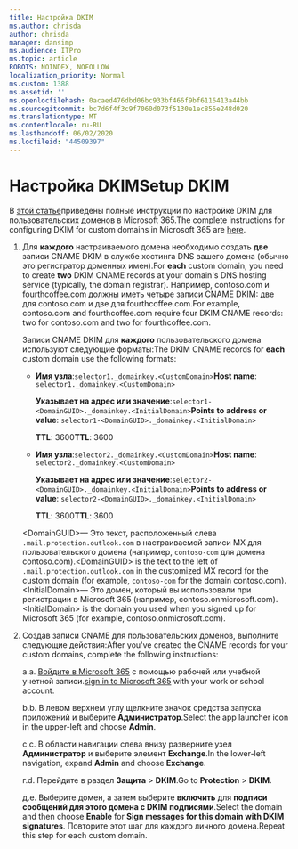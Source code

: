 ```yaml
---
title: Настройка DKIM
ms.author: chrisda
author: chrisda
manager: dansimp
ms.audience: ITPro
ms.topic: article
ROBOTS: NOINDEX, NOFOLLOW
localization_priority: Normal
ms.custom: 1388
ms.assetid: ''
ms.openlocfilehash: 0acaed476dbd06bc933bf466f9bf6116413a44bb
ms.sourcegitcommit: bc7d6f4f3c9f7060d073f5130e1ec856e248d020
ms.translationtype: MT
ms.contentlocale: ru-RU
ms.lasthandoff: 06/02/2020
ms.locfileid: "44509397"
---
```

# <a name="setup-dkim"></a><span data-ttu-id="66b4f-102">Настройка DKIM</span><span class="sxs-lookup"><span data-stu-id="66b4f-102">Setup DKIM</span></span>

<span data-ttu-id="66b4f-103">В [этой статье](https://docs.microsoft.com/microsoft-365/security/office-365-security/use-dkim-to-validate-outbound-email#steps-you-need-to-do-to-manually-set-up-dkim)приведены полные инструкции по настройке DKIM для пользовательских доменов в Microsoft 365.</span><span class="sxs-lookup"><span data-stu-id="66b4f-103">The complete instructions for configuring DKIM for custom domains in Microsoft 365 are [here](https://docs.microsoft.com/microsoft-365/security/office-365-security/use-dkim-to-validate-outbound-email#steps-you-need-to-do-to-manually-set-up-dkim).</span></span>

1. <span data-ttu-id="66b4f-104">Для **каждого** настраиваемого домена необходимо создать **две** записи CNAME DKIM в службе хостинга DNS вашего домена (обычно это регистратор доменных имен).</span><span class="sxs-lookup"><span data-stu-id="66b4f-104">For **each** custom domain, you need to create **two** DKIM CNAME records at your domain's DNS hosting service (typically, the domain registrar).</span></span> <span data-ttu-id="66b4f-105">Например, contoso.com и fourthcoffee.com должны иметь четыре записи CNAME DKIM: две для contoso.com и две для fourthcoffee.com.</span><span class="sxs-lookup"><span data-stu-id="66b4f-105">For example, contoso.com and fourthcoffee.com require four DKIM CNAME records: two for contoso.com and two for fourthcoffee.com.</span></span>

   <span data-ttu-id="66b4f-106">Записи CNAME DKIM для **каждого** пользовательского домена используют следующие форматы:</span><span class="sxs-lookup"><span data-stu-id="66b4f-106">The DKIM CNAME records for **each** custom domain use the following formats:</span></span>

   - <span data-ttu-id="66b4f-107">**Имя узла**:`selector1._domainkey.<CustomDomain>`</span><span class="sxs-lookup"><span data-stu-id="66b4f-107">**Host name**: `selector1._domainkey.<CustomDomain>`</span></span>

     <span data-ttu-id="66b4f-108">**Указывает на адрес или значение**:`selector1-<DomainGUID>._domainkey.<InitialDomain>`</span><span class="sxs-lookup"><span data-stu-id="66b4f-108">**Points to address or value**: `selector1-<DomainGUID>._domainkey.<InitialDomain>`</span></span>

     <span data-ttu-id="66b4f-109">**TTL**: 3600</span><span class="sxs-lookup"><span data-stu-id="66b4f-109">**TTL**: 3600</span></span>

   - <span data-ttu-id="66b4f-110">**Имя узла**:`selector2._domainkey.<CustomDomain>`</span><span class="sxs-lookup"><span data-stu-id="66b4f-110">**Host name**: `selector2._domainkey.<CustomDomain>`</span></span>

     <span data-ttu-id="66b4f-111">**Указывает на адрес или значение**:`selector2-<DomainGUID>._domainkey.<InitialDomain>`</span><span class="sxs-lookup"><span data-stu-id="66b4f-111">**Points to address or value**: `selector2-<DomainGUID>._domainkey.<InitialDomain>`</span></span>

     <span data-ttu-id="66b4f-112">**TTL**: 3600</span><span class="sxs-lookup"><span data-stu-id="66b4f-112">**TTL**: 3600</span></span>

   <span data-ttu-id="66b4f-113">\<DomainGUID\>— Это текст, расположенный слева `.mail.protection.outlook.com` в настраиваемой записи MX для пользовательского домена (например, `contoso-com` для домена contoso.com).</span><span class="sxs-lookup"><span data-stu-id="66b4f-113">\<DomainGUID\> is the text to the left of `.mail.protection.outlook.com` in the customized MX record for the custom domain (for example, `contoso-com` for the domain contoso.com).</span></span> <span data-ttu-id="66b4f-114">\<InitialDomain\>— Это домен, который вы использовали при регистрации в Microsoft 365 (например, contoso.onmicrosoft.com).</span><span class="sxs-lookup"><span data-stu-id="66b4f-114">\<InitialDomain\> is the domain you used when you signed up for Microsoft 365 (for example, contoso.onmicrosoft.com).</span></span>

2. <span data-ttu-id="66b4f-115">Создав записи CNAME для пользовательских доменов, выполните следующие действия:</span><span class="sxs-lookup"><span data-stu-id="66b4f-115">After you've created the CNAME records for your custom domains, complete the following instructions:</span></span>

   <span data-ttu-id="66b4f-116">a.</span><span class="sxs-lookup"><span data-stu-id="66b4f-116">a.</span></span> <span data-ttu-id="66b4f-117">[Войдите в Microsoft 365](https://support.office.microsoft.com/article/e9eb7d51-5430-4929-91ab-6157c5a050b4) с помощью рабочей или учебной учетной записи.</span><span class="sxs-lookup"><span data-stu-id="66b4f-117">[sign in to Microsoft 365](https://support.office.microsoft.com/article/e9eb7d51-5430-4929-91ab-6157c5a050b4) with your work or school account.</span></span>

   <span data-ttu-id="66b4f-118">b.</span><span class="sxs-lookup"><span data-stu-id="66b4f-118">b.</span></span> <span data-ttu-id="66b4f-119">В левом верхнем углу щелкните значок средства запуска приложений и выберите **Администратор**.</span><span class="sxs-lookup"><span data-stu-id="66b4f-119">Select the app launcher icon in the upper-left and choose **Admin**.</span></span>

   <span data-ttu-id="66b4f-120">c.</span><span class="sxs-lookup"><span data-stu-id="66b4f-120">c.</span></span> <span data-ttu-id="66b4f-121">В области навигации слева внизу разверните узел **Администратор** и выберите элемент **Exchange**.</span><span class="sxs-lookup"><span data-stu-id="66b4f-121">In the lower-left navigation, expand **Admin** and choose **Exchange**.</span></span>

   <span data-ttu-id="66b4f-122">г.</span><span class="sxs-lookup"><span data-stu-id="66b4f-122">d.</span></span> <span data-ttu-id="66b4f-123">Перейдите в раздел **Защита**  >  **DKIM**.</span><span class="sxs-lookup"><span data-stu-id="66b4f-123">Go to **Protection** > **DKIM**.</span></span>

   <span data-ttu-id="66b4f-124">д.</span><span class="sxs-lookup"><span data-stu-id="66b4f-124">e.</span></span> <span data-ttu-id="66b4f-125">Выберите домен, а затем выберите **включить** для **подписи сообщений для этого домена с DKIM подписями**.</span><span class="sxs-lookup"><span data-stu-id="66b4f-125">Select the domain and then choose **Enable** for **Sign messages for this domain with DKIM signatures**.</span></span> <span data-ttu-id="66b4f-126">Повторите этот шаг для каждого личного домена.</span><span class="sxs-lookup"><span data-stu-id="66b4f-126">Repeat this step for each custom domain.</span></span>
